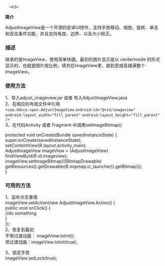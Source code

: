 
      <h3>
<a id="简介" class="anchor" href="#%E7%AE%80%E4%BB%8B" aria-hidden="true"><span class="octicon octicon-link"></span></a><strong>简介</strong>
</h3>

<p>AdjustImageView是一个开源的安卓UI控件，支持手势移动、缩放、旋转、单击和双击事件功能，并且支持角度、边界、以及大小校正。<br></p>

<h3>
<a id="描述" class="anchor" href="#%E6%8F%8F%E8%BF%B0" aria-hidden="true"><span class="octicon octicon-link"></span></a><strong>描述</strong>
</h3>

<p>继承的是ImageView，使用简单快捷。最初的图片显示是以 centerInside 的形式显示的，也就是图片按比例，填充在ImageView里，直到宽或高铺满整个ImageView。<br></p>

<h3>
<a id="使用方法" class="anchor" href="#%E4%BD%BF%E7%94%A8%E6%96%B9%E6%B3%95" aria-hidden="true"><span class="octicon octicon-link"></span></a><strong>使用方法</strong>
</h3>

<p>1、导入adjust_imageview.jar 或者 导入AdjustImageView.java<br>
2、在相应的布局文件中引用 <br>
    <code>&lt;com.ddxce.open.AdjustImageView</code>
         <code>android:id="@+id/imageview"</code>
         <code>android:layout_width="fill_parent"</code>
         <code>android:layout_height="fill_parent" /&gt;</code> <br>
3、在代码Activity 或者 Fragment 中调用setImageBitmap() <br></p>

<p>protected void onCreate(Bundle savedInstanceState) { <br>
        super.onCreate(savedInstanceState); <br>
        setContentView(R.layout.activity_main); <br>
        AdjustImageView imageView = (AdjustImageView) findViewById(R.id.imageview); <br>
        imageView.setImageBitmap(((BitmapDrawable) <br>getResources().getDrawable(R.mipmap.ic_launcher)).getBitmap()); <br>
    }<br></p>

<h3>
<a id="可用的方法" class="anchor" href="#%E5%8F%AF%E7%94%A8%E7%9A%84%E6%96%B9%E6%B3%95" aria-hidden="true"><span class="octicon octicon-link"></span></a><strong>可用的方法</strong>
</h3>

<p>1、监听点击事情<br>
imageView.setAction(new AdjustImageView.Action() {<br>
            public void onClick() {<br>
                //do something<br>
            }<br>
        });<br>
2、恢复到最初<br>
不带过渡动画：  imageView.toInit();<br>
带过渡动画：imageView.toInit(true);<br></p>

<p>3、锁定手势<br>
imageView.setLock(true);<br></p>
